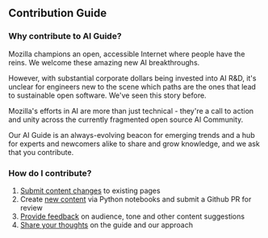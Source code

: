 ## Contribution Guide


### Why contribute to AI Guide?
Mozilla champions an open, accessible Internet where people have the reins. We welcome these amazing new AI breakthroughs.

However, with substantial corporate dollars being invested into AI R&D, it's unclear for engineers new to the scene which paths are the ones that lead to sustainable open software. We've seen this story before.  

Mozilla's efforts in AI are more than just technical - they're a call to action and unity across the currently fragmented open source AI Community. 

Our AI Guide is an always-evolving beacon for emerging trends and a hub for experts and newcomers alike to share and grow knowledge, and we ask that you contribute. 


### How do I contribute?
1. [Submit content changes](https://github.com/mozilla/ai-guide/issues) to existing pages
2. Create [new content](https://github.com/mozilla/ai-guide) via Python notebooks and submit a Github PR for review
3. [Provide feedback](https://github.com/mozilla/ai-guide/issues) on audience, tone and other content suggestions
4. [Share your thoughts](https://forms.gle/eYJ2s6avtCBXMUQH9) on the guide and our approach

